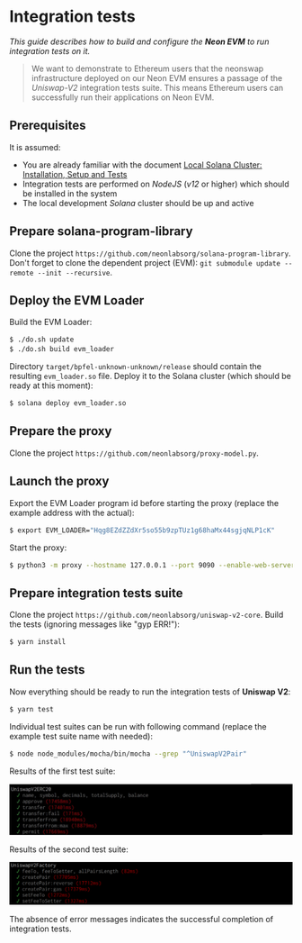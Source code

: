 # Integration tests

*This guide describes how to build and configure the ***Neon EVM*** to run integration tests on it.*  

> We want to demonstrate to Ethereum users that the neonswap infrastructure deployed on our Neon EVM ensures a passage of the *Uniswap-V2* integration tests suite. This means Ethereum users can successfully run their applications on Neon EVM.

## Prerequisites
It is assumed:
* You are already familiar with the document [Local Solana Cluster: Installation, Setup and Tests](https://github.com/neonlabsorg/neon-evm.docs/wiki/Local-Solana-Cluster:-Installation,-Setup-and-Tests)
* Integration tests are performed on *NodeJS* (*v12* or higher) which should be installed in the system
* The local development *Solana* cluster should be up and active

## Prepare solana-program-library

Clone the project `https://github.com/neonlabsorg/solana-program-library`. Don't forget to clone the dependent project (EVM): `git submodule update --remote --init --recursive`.

## Deploy the EVM Loader

Build the EVM Loader:
```sh
$ ./do.sh update
$ ./do.sh build evm_loader
```
Directory `target/bpfel-unknown-unknown/release` should contain the resulting `evm_loader.so` file. Deploy it to the Solana cluster (which should be ready at this moment):
```sh
$ solana deploy evm_loader.so
```

## Prepare the proxy

Clone the project `https://github.com/neonlabsorg/proxy-model.py`.

## Launch the proxy

Export the EVM Loader program id before starting the proxy (replace the example address with the actual):
```sh
$ export EVM_LOADER="Hqg8EZdZZdXr5so55b9zpTUz1g68haMx44sgjqNLP1cK"
```
Start the proxy:
```sh
$ python3 -m proxy --hostname 127.0.0.1 --port 9090 --enable-web-server --plugins proxy.plugin.SolanaProxyPlugin --num-workers=1
```

## Prepare integration tests suite

Clone the project `https://github.com/neonlabsorg/uniswap-v2-core`. Build the tests (ignoring messages like "gyp ERR!"):
```sh
$ yarn install
```

## Run the tests

Now everything should be ready to run the integration tests of **Uniswap V2**:
```sh
$ yarn test
```
Individual test suites can be run with following command (replace the example test suite name with needed):
```sh
$ node node_modules/mocha/bin/mocha --grep "^UniswapV2Pair"
```

Results of the first test suite:  
<p align="center">  

![](img/neonswap-tests-1.png)</p>

Results of the second test suite:  
<p align="center">  

![](img/neonswap-tests-2.png)</p>

The absence of error messages indicates the successful completion of integration tests.